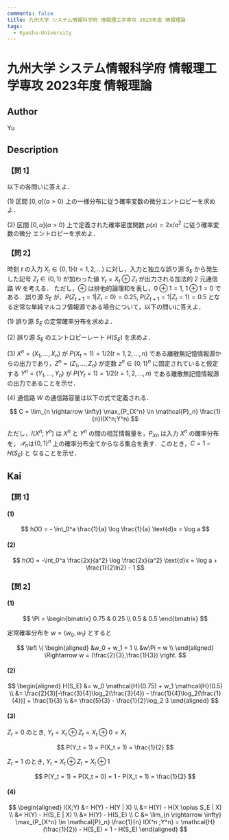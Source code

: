 ```yaml
---
comments: false
title: 九州大学 システム情報科学府 情報理工学専攻 2023年度 情報理論
tags:
  - Kyushu-University
---
```

# 九州大学 システム情報科学府 情報理工学専攻 2023年度 情報理論

## **Author**
Yu

## **Description**
### 【問 1】
以下の各問いに答えよ．

(1) 区間 $[0, a] (a > 0)$ 上の一様分布に従う確率変数の微分エントロピーを求めよ．

(2) 区間 $[0, a] (a > 0)$ 上で定義された確率密度関数 $p(x)=2x/a^2$ に従う確率変数の微分
エントロピーを求めよ．

### 【問 2】
時刻 $t$ の入力 $X_t ∈ \{0, 1\}(t = 1, 2,...)$ に対し，入力と独立な誤り源 $S_E$ から発生した記号 $Z_t∈\{0, 1\}$ が加わった値 $Y_t = X_t \oplus Z_t$ が出力される加法的 $2$ 元通信路 $W$ を考える．
ただし，$\oplus$ は排他的論理和を表し，$0 \oplus 1 = 1$, $1 \oplus 1=0$ である．誤り源 $S_E$ が，$P(Z_{t+1} = 1|Z_t = 0) = 0.25$, $P(Z_{t+1} = 1|Z_t = 1) = 0.5$ となる定常な単純マルコフ情報源である場合について，以下の問いに答えよ．

(1) 誤り源 $S_E$ の定常確率分布を求めよ．

(2) 誤り源 $S_E$ のエントロピーレート $H(S_E)$ を求めよ．

(3) $X^n = (X_1,...,X_n)$ が $P(X_t = 1) = 1/2 (t = 1, 2,...,n)$ である離散無記憶情報源からの出力であり，$Z^n = (Z_1,...,Z_n)$ が定数 $z^n ∈ \{0, 1\}^n$ に固定されていると仮定する $Y^n = (Y_1,...,Y_n)$ が $P(Y_t = 1) = 1/2 (t = 1, 2,...,n)$ である離散無記憶情報源の出力であることを示せ．

(4) 通信路 $W$ の通信路容量は以下の式で定義される．

$$
C = \lim_{n \rightarrow \infty} \max_{P_{X^n} \in \mathcal{P}_n} \frac{1}{n}I(X^n;Y^n)
$$

ただし，$I(X^n;Y^n)$ は $X^n$ と $Y^n$ の間の相互情報量を，$P_{Xn}$ は入力 $X^n$ の確率分布を，
$\mathcal{P}_n$は$\{0, 1\}^n$ 上の確率分布全てからなる集合を表す．このとき，$C = 1 − H(S_E)$ と
なることを示せ．

## **Kai**
### 【問 1】
#### (1)

$$
h(X) = - \int_0^a \frac{1}{a} \log \frac{1}{a} \text{d}x = \log a
$$

#### (2)

$$
h(X) = -\int_0^a \frac{2x}{a^2} \log \frac{2x}{a^2} \text{d}x = \log a + \frac{1}{2\ln2} - 1
$$

### 【問 2】
#### (1)

$$
\Pi = 
\begin{bmatrix}
0.75 & 0.25 \\
0.5 & 0.5 
\end{bmatrix}
$$

定常確率分布を $w = (w_0,w_1)$ とすると

$$
\left \{
\begin{aligned}
&w_0 + w_1 = 1 \\ 
&w\Pi = w \\
\end{aligned} \Rightarrow w = (\frac{2}{3},\frac{1}{3})
\right.
$$

#### (2)

$$
\begin{aligned}
H(S_E) &= w_0 \mathcal{H}(0.75) + w_1 \mathcal{H}(0.5) \\
&= \frac{2}{3}[-\frac{3}{4}\log_2(\frac{3}{4}) - \frac{1}{4}\log_2(\frac{1}{4})] + \frac{1}{3} \\
&= \frac{5}{3} - \frac{1}{2}\log_2 3
\end{aligned}
$$ 

#### (3)
$Z_t = 0$ のとき, $Y_t = X_t \oplus Z_t = X_t \oplus 0 = X_t$

$$
P(Y_t = 1) = P(X_t = 1) = \frac{1}{2}
$$

$Z_t = 1$ のとき, $Y_t = X_t \oplus Z_t = X_t \oplus 1$

$$
P(Y_t = 1) = P(X_t = 0) = 1 - P(X_t = 1) = \frac{1}{2}
$$

#### (4)

$$
\begin{aligned}
I(X;Y) &= H(Y) - H(Y | X) \\
&= H(Y) - H(X \oplus S_E | X) \\
&= H(Y) - H(S_E | X) \\
&= H(Y) - H(S_E) \\
C &= \lim_{n \rightarrow \infty} \max_{P_{X^n} \in \mathcal{P}_n} \frac{1}{n} I(X^n ;Y^n) = \mathcal{H}(\frac{1}{2}) - H(S_E) = 1 - H(S_E)
\end{aligned}
$$
